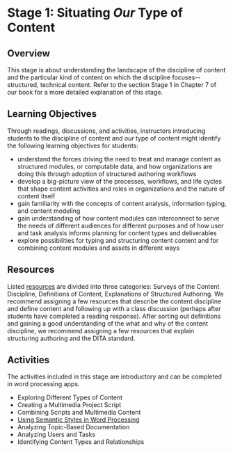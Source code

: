 # Stage 1: Situating *Our* Type of Content

## Overview  
This stage is about understanding the landscape of the discipline of content and the particular kind of content on which the discipline focuses--structured, technical content. Refer to the section Stage 1 in Chapter 7 of our book for a more detailed explanation of this stage.

## Learning Objectives
Through readings, discussions, and activities, instructors introducing students to the discipline of content and *our* type of content might identify the following learning objectives for students:

* understand the forces driving the need to treat and manage content as structured modules, or computable data, and how organizations are doing this through adoption of structured authoring workflows
* develop a big-picture view of the processes, workflows, and life cycles that shape content activities and roles in organizations and the nature of content itself
* gain familiarity with the concepts of content analysis, information typing, and content modeling
* gain understanding of how content modules can interconnect to serve the needs of different audiences for different purposes and of how user and task analysis informs planning for content types and deliverables
* explore possibilities for typing and structuring content content and for combining content modules and assets in different ways

## Resources
Listed [resources](resources.md) are divided into three categories: Surveys of the Content Discipline, Definitions of Content, Explanations of Structured Authoring. We recommend assigning a few resources that describe the content discipline and define content and following up with a class discussion (perhaps after students have completed a reading response). After sorting out definitions and gaining a good understanding of the what and why of the content discipline, we recommend assigning a few resources that explain structuring authoring and the DITA standard.     

## Activities
The activities included in this stage are introductory and can be completed in word processing apps. 

* Exploring Different Types of Content 
* Creating a Multimedia Project Script  
* Combining Scripts and Multimedia Content  
* [Using Semantic Styles in Word Processing](activity-usingsemanticstyles.md)  
* Analyzing Topic-Based Documentation 
* Analyzing Users and Tasks  
* Identifying Content Types and Relationships
